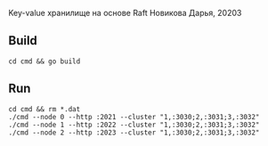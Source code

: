 Key-value хранилище на основе Raft
Новикова Дарья, 20203

## Build

```
cd cmd && go build
```

## Run

```
cd cmd && rm *.dat
./cmd --node 0 --http :2021 --cluster "1,:3030;2,:3031;3,:3032"
./cmd --node 1 --http :2022 --cluster "1,:3030;2,:3031;3,:3032"
./cmd --node 2 --http :2023 --cluster "1,:3030;2,:3031;3,:3032"
```